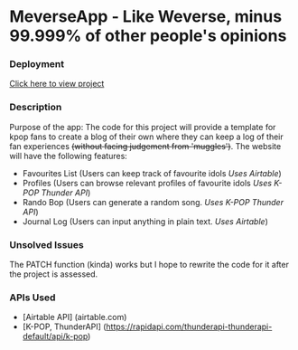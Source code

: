 # MeverseApp - Like Weverse, minus 99.999% of other people's opinions

### Deployment
 [Click here to view project](https://meverse.vercel.app/)

### Description 
Purpose of the app:
The code for this project will provide a template for kpop fans to create a blog of their own where they can keep a log of their fan experiences ~~(without facing judgement from 'muggles')~~. The website will have the following features: 
+ Favourites List (Users can keep track of favourite idols *Uses Airtable*)
+ Profiles (Users can browse relevant profiles of favourite idols *Uses K-POP Thunder API*)
+ Rando Bop (Users can generate a random song. *Uses K-POP Thunder API*)
+ Journal Log (Users can input anything in plain text. *Uses Airtable*)

### Unsolved Issues
The PATCH function (kinda) works but I hope to rewrite the code for it after the project is assessed.

### APIs Used
+ [Airtable API] (airtable.com)
+ [K-POP, ThunderAPI] (https://rapidapi.com/thunderapi-thunderapi-default/api/k-pop)
